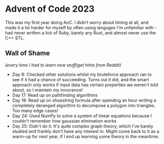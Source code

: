 # Advent of Code 2023

This was my first year doing AoC. I didn't worry about timing at all, and made it a lot harder for myself by often using languges I'm unfamiliar with - had never written a lick of Ruby, barely any Rust, and almost never use the C++ STL.

## Wall of Shame

_(every time I had to learn new stuff/get hints from Reddit)_

- Day 8: Checked other solutions whilst my bruteforce approach ran to see if it had a chance of succeeding. Turns out it did, and the smart approach only works if input data has certain properties we weren't told about, so I maintain my innocence!
- Day 17: Read up on pathfinding algorithms
- Day 18: Read up on shoestring formula after spending an hour writing a completely deranged algorithm to decompose a polygon into triangles. Too many edge cases!
- Day 24: Used NumPy to solve a system of linear equations because I couldn't remember how gaussian elimination works
- Day 25: Didn't do it. It's quite complex graph theory, which I've barely studied and frankly don't have any interest in. Might come back to it as a warm-up for next year, if I end up learning some theory in the meantime.
